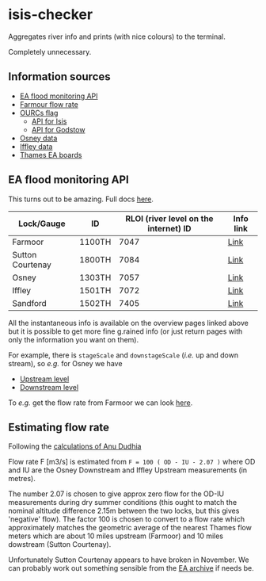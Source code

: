 # isis-checker

Aggregates river info and prints (with nice colours) to the terminal.

Completely unnecessary.

## Information sources

- [EA flood monitoring API](https://environment.data.gov.uk/flood-monitoring/doc/reference)
- [Farmour flow rate](http://www.gaugemap.co.uk/#!Map/Summary/1001/1037)
- [OURCs flag](https://ourcs.co.uk/information/flags/)
    - [API for Isis](https://ourcs.co.uk/api/flags/status/isis/)
    - [API for Godstow](https://ourcs.co.uk/api/flags/status/godstow/)
- [Osney data](https://flood-warning-information.service.gov.uk/station/7057?direction=d)
- [Iffley data](https://flood-warning-information.service.gov.uk/station/7072?direction=u)
- [Thames EA boards](http://riverconditions.environment-agency.gov.uk/)

## EA flood monitoring API

This turns out to be amazing. Full docs [here](https://environment.data.gov.uk/flood-monitoring/doc/reference).

|    Lock/Gauge    |   ID   | RLOI (river level on the internet) ID |                                  Info link                                  |
| ---------------- | ------ | ------------------------------------- | --------------------------------------------------------------------------- |
| Farmoor          | 1100TH |                                  7047 | [Link](https://environment.data.gov.uk/flood-monitoring/id/stations/1100TH) |
| Sutton Courtenay | 1800TH |                                  7084 | [Link](https://environment.data.gov.uk/flood-monitoring/id/stations/1800TH)                                                                            |
| Osney            | 1303TH |                                  7057 | [Link](http://environment.data.gov.uk/flood-monitoring/id/stations/1303TH)  |
| Iffley           | 1501TH |                                  7072 | [Link](http://environment.data.gov.uk/flood-monitoring/id/stations/1501TH)  |
| Sandford         | 1502TH |                                  7405 | [Link](http://environment.data.gov.uk/flood-monitoring/id/stations/1502TH)  |

All the instantaneous info is available on the overview pages linked above but it is possible to get more fine g.rained info (or just return pages with only the information you want on them).

For example, there is `stageScale` and `downstageScale` (*i.e.* up and down stream), so *e.g.* for Osney we have

- [Upstream level](https://environment.data.gov.uk/flood-monitoring/id/stations/1303TH/stageScale)
- [Downstream level](https://environment.data.gov.uk/flood-monitoring/id/stations/1303TH/downstageScale)

To *e.g.* get the flow rate from Farmoor we can look [here](https://environment.data.gov.uk/flood-monitoring/id/stations/1100TH/readings?latest).

## Estimating flow rate

Following the [calculations of Anu Dudhia](http://eodg.atm.ox.ac.uk/user/dudhia/rowing/river.html)

Flow rate F [m3/s] is estimated from `F = 100 ( OD - IU - 2.07 )` where OD and IU are the Osney Downstream and Iffley Upstream measurements (in metres).

The number 2.07 is chosen to give approx zero flow for the OD-IU measurements during dry summer conditions (this ought to match the nominal altitude difference 2.15m between the two locks, but this gives 'negative' flow). The factor 100 is chosen to convert to a flow rate which approximately matches the geometric average of the nearest Thames flow meters which are about 10 miles upstream (Farmoor) and 10 miles dowstream (Sutton Courtenay).

Unfortunately Sutton Courtenay appears to have broken in November. We can probably work out something sensible from the [EA archive](https://environment.data.gov.uk/flood-monitoring/archive) if needs be.